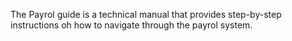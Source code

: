 The Payrol guide is a technical manual that provides step-by-step instructions oh how to navigate through the payrol system.
